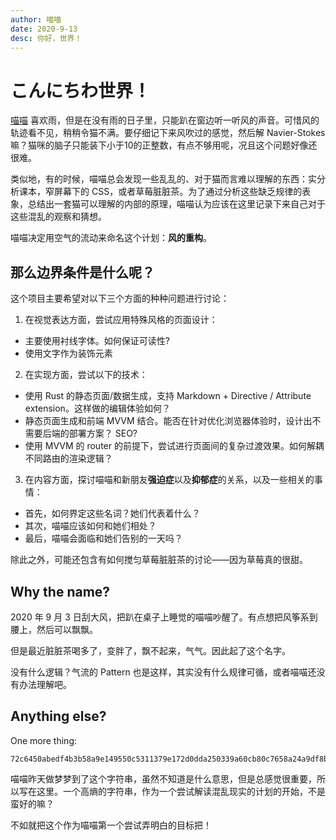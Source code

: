 ```yaml
---
author: 喵喵
date: 2020-9-13
desc: 你好，世界！
---
```


# こんにちわ世界！

[喵喵](/about) 喜欢雨，但是在没有雨的日子里，只能趴在窗边听一听风的声音。可惜风的轨迹看不见，稍稍令猫不满。要仔细记下来风吹过的感觉，然后解 Navier-Stokes 嘛？猫咪的脑子只能装下小于10的正整数，有点不够用呢，况且这个问题好像还很难。

类似地，有的时候，喵喵总会发现一些乱乱的、对于猫而言难以理解的东西：实分析课本，窄屏幕下的 CSS，或者草莓脏脏茶。为了通过分析这些缺乏规律的表象，总结出一套猫可以理解的内部的原理，喵喵认为应该在这里记录下来自己对于这些混乱的观察和猜想。

喵喵决定用空气的流动来命名这个计划：**风的重构**。

## 那么边界条件是什么呢？

这个项目主要希望对以下三个方面的种种问题进行讨论：

1. 在视觉表达方面，尝试应用特殊风格的页面设计：
  - 主要使用衬线字体。如何保证可读性?
  - 使用文字作为装饰元素
2. 在实现方面，尝试以下的技术：
  - 使用 Rust 的静态页面/数据生成，支持 Markdown + Directive / Attribute extension。这样做的编辑体验如何？
  - 静态页面生成和前端 MVVM 结合。能否在针对优化浏览器体验时，设计出不需要后端的部署方案？ SEO?
  - 使用 MVVM 的 router 的前提下，尝试进行页面间的复杂过渡效果。如何解耦不同路由的渲染逻辑？
3. 在内容方面，探讨喵喵和新朋友**强迫症**以及**抑郁症**的关系，以及一些相关的事情：
  - 首先，如何界定这些名词？她们代表着什么？
  - 其次，喵喵应该如何和她们相处？
  - 最后，喵喵会面临和她们告别的一天吗？

除此之外，可能还包含有如何搅匀草莓脏脏茶的讨论——因为草莓真的很甜。

## Why the name?

2020 年 9 月 3 日刮大风，把趴在桌子上睡觉的喵喵吵醒了。有点想把风筝系到腰上，然后可以飘飘。

但是最近脏脏茶喝多了，变胖了，飘不起来，气气。因此起了这个名字。

没有什么逻辑？气流的 Pattern 也是这样，其实没有什么规律可循，或者喵喵还没有办法理解吧。

## Anything else?

One more thing:

```
72c6450abedf4b3b58a9e149550c5311379e172d0dda250339a60cb80c7658a24a9df8badef183e09fddcbd10b4bea080e653632301ef160f5e090453bd1b557
```

喵喵昨天做梦梦到了这个字符串，虽然不知道是什么意思，但是总感觉很重要，所以写在这里。一个高熵的字符串，作为一个尝试解读混乱现实的计划的开始，不是蛮好的嘛？

不如就把这个作为喵喵第一个尝试弄明白的目标把！
